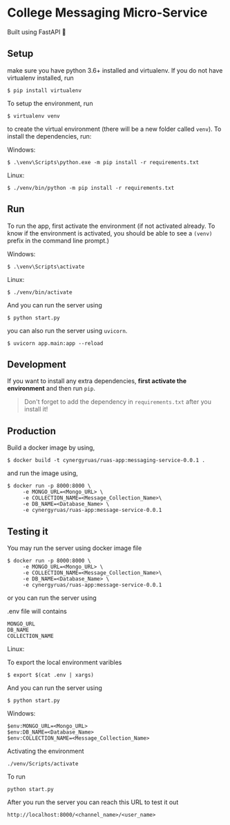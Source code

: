 # College Messaging Micro-Service 
Built using FastAPI 💜 


## Setup
make sure you have python 3.6+ installed and virtualenv. If you do not have virtualenv installed, run

```
$ pip install virtualenv
```

To setup the environment, run

```
$ virtualenv venv
```

to create the virtual environment (there will be a new folder called `venv`). To install the dependencies, run:

Windows:
```
$ .\venv\Scripts\python.exe -m pip install -r requirements.txt
```

Linux:
```
$ ./venv/bin/python -m pip install -r requirements.txt
```

## Run

To run the app, first activate the environment (if not activated already. To know if the environment is activated, you should be able to see a `(venv)` prefix in the command line prompt.)

Windows:
```
$ .\venv\Scripts\activate
```

Linux:
```
$ ./venv/bin/activate
```

And you can run the server using
```
$ python start.py
```

you can also run the server using `uvicorn`.
```
$ uvicorn app.main:app --reload
```

## Development

If you want to install any extra dependencies, **first activate the environment** and then run `pip`.

> Don't forget to add the dependency in `requirements.txt` after you install it!

## Production

Build a docker image by using,
```
$ docker build -t cynergyruas/ruas-app:messaging-service-0.0.1 .
```

and run the image using,
```
$ docker run -p 8000:8000 \
     -e MONGO_URL=<Mongo_URL> \
     -e COLLECTION_NAME=<Message_Collection_Name>\
     -e DB_NAME=<Database_Name> \
     -e cynergyruas/ruas-app:message-service-0.0.1  
```
## Testing it 

You may run the server using docker image file 
```
$ docker run -p 8000:8000 \
     -e MONGO_URL=<Mongo_URL> \
     -e COLLECTION_NAME=<Message_Collection_Name>\
     -e DB_NAME=<Database_Name> \
     -e cynergyruas/ruas-app:message-service-0.0.1  
```
or you can run the server using 

.env file will contains 

```
MONGO_URL 
DB_NAME
COLLECTION_NAME
```

Linux:

To export the local environment varibles 
```
$ export $(cat .env | xargs)
```
And you can run the server using
```
$ python start.py
``` 

Windows:
```
$env:MONGO_URL=<Mongo_URL>
$env:DB_NAME=<Database_Name>
$env:COLLECTION_NAME=<Message_Collection_Name>
```
Activating the environment 

```
./venv/Scripts/activate 
```
To run 
```
python start.py
```

After you run the server you can reach this URL to test it out 

```
http://localhost:8000/<channel_name>/<user_name>
```
